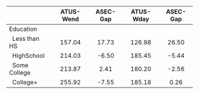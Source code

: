 
|                      |    ATUS-Wend |     ASEC-Gap |    ATUS-Wday |     ASEC-Gap |
| -------------------- | :----------: | :----------: | :----------: | :----------: |
| Education            |              |              |              |              |
| &nbsp;&nbsp;Less than HS |       157.04 |        17.73 |       126.98 |        26.50 |
| &nbsp;&nbsp;HighSchool |       214.03 |        -6.50 |       185.45 |        -5.44 |
| &nbsp;&nbsp;Some College |       213.87 |         2.41 |       180.20 |        -2.56 |
| &nbsp;&nbsp;College+ |       255.92 |        -7.55 |       185.18 |         0.26 |


